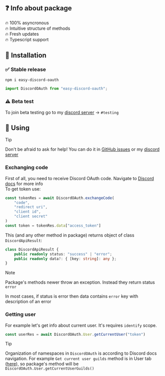 ## ❓ Info about package
🔥 100% asyncronous  
🔥 Intuitive structure of methods  
🔥 Fresh updates  
🔥 Typescript support

## 📲 Installation
### ✅ Stable release
```bash
npm i easy-discord-oauth
```
```typescript
import DiscordOAuth from "easy-discord-oauth";
```

### ⚠ Beta test
To join beta testing go to my [discord server](https://discord.gg/AbDzDG5EE5) -> `#testing`  

## 📔 Using
> [!TIP]
> Don't be afraid to ask for help! You can do it in [GitHub issues](https://github.com/RashingPro/easy-discord-oauth/issues) or my [discord server](https://discord.gg/AbDzDG5EE5)

### Exchanging code
First of all, you need to receive Discord OAuth code. Navigate to [Discord docs](https://discord.com/developers/docs/topics/oauth2) for more info  
To get token use:
```typescript
const tokenRes = await DiscordOAuth.exchangeCode(
    "code",
    "redirect uri",
    "client id",
    "client secret"
)
const token = tokenRes.data["access_token"]
```
This (and any other method in package) returns object of class `DiscordApiResult`:
```typescript
class DiscordApiResult {
    public readonly status: "success" | "error";
    public readonly data?: { [key: string]: any };
}
```
> [!NOTE]
> Package's methods newer throw an exception. Instead they return status `error`
> 
> In most cases, if status is error then data contains `error` key with description of an error

### Getting user
For example let's get info about current user. It's requires `identify` scope.
```typescript
const userRes = await DiscordOAuth.User.getCurrentUser("token")
```
> [!TIP]
> Organization of namespaces in `DiscordOAuth` is according to Discord docs navigation. For example `Get current user guilds` method is in User tab ([here](https://discord.com/developers/docs/resources/user#get-current-user-guilds)), so package's method will be `DiscordOAuth.User.getCurrentUserGuilds()`
